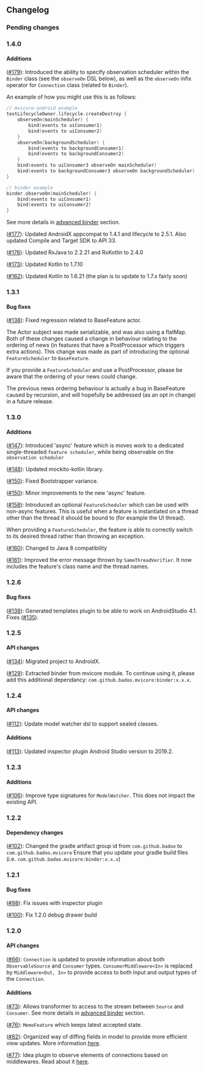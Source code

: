 ## Changelog

### Pending changes

### 1.4.0

#### Additions

([#179](https://github.com/badoo/MVICore/pull/179)):
Introduced the ability to specify observation scheduler within the `Binder` class (see the `observeOn` DSL below), as well as the `observeOn` infix operator for `Connection` class (related to `Binder`).

An example of how you might use this is as follows:

```kotlin
// mvicore-android example
testLifecycleOwner.lifecycle.createDestroy {
    observeOn(mainScheduler) {
        bind(events to uiConsumer1)
        bind(events to uiConsumer2)
    }
    observeOn(backgroundScheduler) {
        bind(events to backgroundConsumer1)
        bind(events to backgroundConsumer2)
    }
    bind(events to uiConsumer3 observeOn mainScheduler)
    bind(events to backgroundConsumer3 observeOn backgroundScheduler)
}

// binder example
binder.observeOn(mainScheduler) {
    bind(events to uiConsumer1)
    bind(events to uiConsumer2)
}
```

See more details in [advanced binder](../binder/binder-advanced/#setting-connections-observation-scheduler) section.

([#177](https://github.com/badoo/MVICore/pull/177)):
Updated AndroidX appcompat to 1.4.1 and lifecycle to 2.5.1. Also updated Compile and Target SDK to API 33.

([#176](https://github.com/badoo/MVICore/pull/176)):
Updated RxJava to 2.2.21 and RxKotlin to 2.4.0

([#173](https://github.com/badoo/MVICore/pull/173)):
Updated Kotlin to 1.7.10

([#162](https://github.com/badoo/MVICore/pull/162)):
Updated Kotlin to 1.6.21 (the plan is to update to 1.7.x fairly soon)

### 1.3.1

#### Bug fixes

([#138](https://github.com/badoo/MVICore/issues/167)):
Fixed regression related to BaseFeature actor.

The Actor subject was made serializable, and was also using a flatMap. Both of these changes caused a change in behaviour relating to the ordering of news (in features that have a PostProcessor which triggers extra actions).
This change was made as part of introducing the optional `FeatureScheduler` to `BaseFeature`.

If you provide a `FeatureScheduler` and use a PostProcessor, please be aware that the ordering of your news could change.

The previous news ordering behaviour is actually a bug in BaseFeature caused by recursion, and will hopefully be addressed (as an opt in change) in a future release.

### 1.3.0

#### Additions

([#147](https://github.com/badoo/MVICore/pull/147)):
Introduced 'async' feature which is moves work to a dedicated single-threaded `feature scheduler`, while being observable on the `observation scheduler`

([#148](https://github.com/badoo/MVICore/pull/148)):
Updated mockito-kotlin library.

([#150](https://github.com/badoo/MVICore/pull/150)):
Fixed Bootstrapper variance.

([#150](https://github.com/badoo/MVICore/pull/155)):
Minor improvements to the new 'async' feature.

([#158](https://github.com/badoo/MVICore/pull/158)):
Introduced an optional `FeatureScheduler` which can be used with non-async features.
This is useful when a feature is instantiated on a thread other than the thread it should be bound to (for example the UI thread).

When providing a `FeatureScheduler`, the feature is able to correctly switch to its desired thread rather than throwing an exception.

([#160](https://github.com/badoo/MVICore/pull/160)):
Changed to Java 8 compatibility

([#161](https://github.com/badoo/MVICore/pull/161)):
Improved the error message thrown by `SameThreadVerifier`. It now includes the feature's class name and the thread names.

### 1.2.6

#### Bug fixes

([#138](https://github.com/badoo/MVICore/pull/138)):
Generated templates plugin to be able to work on AndroidStudio 4.1. Fixes ([#135](https://github.com/badoo/MVICore/issues/135)).

### 1.2.5

#### API changes

([#134](https://github.com/badoo/MVICore/pull/134)):
Migrated project to AndroidX.

([#129](https://github.com/badoo/MVICore/pull/129)):
Extracted binder from mvicore module. To continue using it, please add this additional dependancy: `com.github.badoo.mvicore:binder:x.x.x`.

### 1.2.4

#### API changes

([#112](https://github.com/badoo/MVICore/pull/112)):
Update model watcher dsl to support sealed classes.

#### Additions

([#113](https://github.com/badoo/MVICore/pull/113)):
Updated inspector plugin Android Studio version to 2019.2.

### 1.2.3

#### Additions

([#106](https://github.com/badoo/MVICore/pull/106)):
Improve type signatures for `ModelWatcher`. This does not impact the existing API.

### 1.2.2

#### Dependency changes

([#102](https://github.com/badoo/MVICore/pull/102)):
Changed the gradle artifact group id from `com.github.badoo` to `com.github.badoo.mvicore`
Ensure that you update your gradle build files (i.e. `com.github.badoo.mvicore:binder:x.x.x`)

### 1.2.1

#### Bug fixes

([#98](https://github.com/badoo/MVICore/pull/98)):
Fix issues with inspector plugin

([#100](https://github.com/badoo/MVICore/pull/100)):
Fix 1.2.0 debug drawer build

### 1.2.0

#### API changes

([#66](https://github.com/badoo/MVICore/pull/66)):
`Connection` is updated to provide information about both `ObservableSource` and `Consumer` types.
`ConsumerMiddleware<In>` is replaced by `Middleware<Out, In>` to provide access to both input and output types of the `Connection`.

#### Additions

([#73](https://github.com/badoo/MVICore/pull/73)):
Allows transformer to access to the stream between `Source` and `Consumer`. See more details in 
[advanced binder](../binder/binder-advanced/#changing-reactive-chain-between-input-and-output) section.

([#76](https://github.com/badoo/MVICore/pull/76)):
`MemoFeature` which keeps latest accepted state.

([#82](https://github.com/badoo/MVICore/pull/82)):
Organized way of diffing fields in model to provide more efficient view updates. More information [here](../extras/modelwatcher/).

([#77](https://github.com/badoo/MVICore/pull/77)):
Idea plugin to observe elements of connections based on middlewares. Read about it [here](../extras/inspectorplugin/#android-studio-plugin-to-observe-elements-of-connections).



